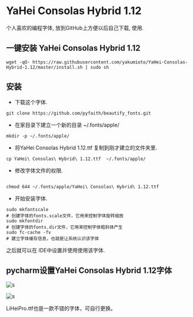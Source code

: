 # YaHei Consolas Hybrid 1.12

个人喜欢的编程字体, 放到GitHub上方便以后自己下载, 使用.


## 一键安装 YaHei Consolas Hybrid 1.12
```
wget -qO- https://raw.githubusercontent.com/yakumioto/YaHei-Consolas-Hybrid-1.12/master/install.sh | sudo sh
```

## 安装
+ 下载这个字体.
```
git clone https://github.com/pyfaith/beautify_fonts.git
```
+ 在家目录下建立一个新的目录 ~/.fonts/apple/
```
mkdir -p ~/.fonts/apple/
```
+ 将YaHei Consolas Hybrid 1.12.ttf 复制到刚才建立的文件夹里.
```
cp YaHei\ Consolas\ Hybrid\ 1.12.ttf  ~/.fonts/apple/
```
+ 修改字体文件的权限.
```

chmod 644 ~/.fonts/apple/YaHei\ Consolas\ Hybrid\ 1.12.ttf
```
+ 开始安装字体.
```
sudo mkfontscale
# 创建字体的fonts.scale文件，它用来控制字体旋转缩放
sudo mkfontdir
# 创建字体的fonts.dir文件，它用来控制字体粗斜体产生
sudo fc-cache -fv
# 建立字体缓存信息，也就是让系统认识该字体
```
之后就可以在 IDE中设置并使用使用该字体.

## pycharm设置YaHei Consolas Hybrid 1.12字体

![s](https://github.com/pyfaith/beautify_fonts/raw/master/assets/img/pycharm_setup_fonts1.png)

![s](https://github.com/pyfaith/beautify_fonts/raw/master/assets/img/pycharm_setup_fonts2.png)

LiHeiPro.ttf也是一款不错的字体，可自行更换。
